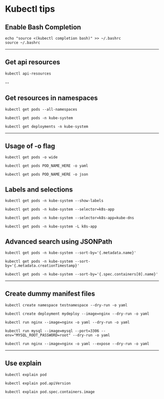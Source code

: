# Kubectl tips

## Enable Bash Completion

```
echo "source <(kubectl completion bash)" >> ~/.bashrc
source ~/.bashrc
```
---

## Get api resources

```
kubectl api-resources
```

--

## Get resources in namespaces 

```
kubectl get pods --all-namespaces

kubectl get pods -n kube-system 

kubectl get deployments -n kube-system 
```

---

## Usage of -o flag 

```
kubectl get pods -o wide 

kubectl get pods POD_NAME_HERE -o yaml 

kubectl get pods POD_NAME_HERE -o json 
```

## Labels and selections 

```
kubectl get pods -n kube-system --show-labels 

kubectl get pods -n kube-system --selector=k8s-app

kubectl get pods -n kube-system --selector=k8s-app=kube-dns

kubectl get pods -n kube-system -L k8s-app

```

## Advanced search using JSONPath

```
kubectl get pods -n kube-system --sort-by='{.metadata.name}'

kubectl get pods -n kube-system --sort-by='{.metadata.creationTimestamp}'

kubectl get pods -n kube-system --sort-by='{.spec.containers[0].name}'

```

--- 
## Create dummy manifest files

```
kubectl create namespace testnamespace --dry-run -o yaml

kubectl create deployment mydeploy --image=nginx --dry-run -o yaml

kubectl run nginx --image=nginx -o yaml --dry-run -o yaml

kubectl run mysql --image=mysql --port=3306 --env="MYSQL_ROOT_PASSWORD=root" --dry-run -o yaml

kubectl run nginx --image=nginx -o yaml --expose --dry-run -o yaml

```

---

## Use explain 

```
kubectl explain pod

kubectl explain pod.apiVersion

kubectl explain pod.spec.containers.image
```

















